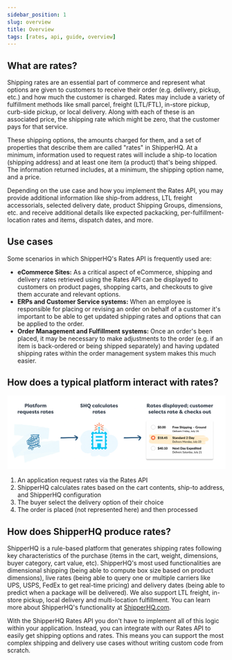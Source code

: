 ```yaml
---
sidebar_position: 1
slug: overview
title: Overview
tags: [rates, api, guide, overview]
---
```


## What are rates?

Shipping rates are an essential part of commerce and represent what options are given to customers to receive their order (e.g. delivery, pickup, etc.) and how much the customer is charged. Rates may include a variety of fulfillment methods like small parcel, freight (LTL/FTL), in-store pickup, curb-side pickup, or local delivery. Along with each of these is an associated price, the shipping rate which might be zero, that the customer pays for that service.

These shipping options, the amounts charged for them, and a set of properties that describe them are called "rates" in ShipperHQ. At a minimum, information used to request rates will include a ship-to location (shipping address) and at least one item (a product) that's being shipped. The information returned includes, at a minimum, the shipping option name, and a price.

Depending on the use case and how you implement the Rates API, you may provide additional information like ship-from address, LTL freight accessorials, selected delivery date, product Shipping Groups, dimensions, etc. and receive additional details like expected packacking, per-fulfillment-location rates and items, dispatch dates, and more.

## Use cases
Some scenarios in which ShipperHQ's Rates API is frequently used are:
* **eCommerce Sites:** As a critical aspect of eCommerce, shipping and delivery rates retrieved using the Rates API can be displayed to customers on product pages, shopping carts, and checkouts to give them accurate and relevant options.
* **ERPs and Customer Service systems:** When an employee is responsible for placing or revising an order on behalf of a customer it's important to be able to get updated shipping rates and options that can be applied to the order.
* **Order Management and Fulfillment systems:** Once an order's been placed, it may be necessary to make adjustments to the order (e.g. if an item is back-ordered or being shipped separately) and having updated shipping rates within the order management system makes this much easier.

## How does a typical platform interact with rates?

![Rates API Overview](./rate-high-level-overview.png)

1. An application request rates via the Rates API
2. ShipperHQ calculates rates based on the cart contents, ship-to address, and ShipperHQ configuration
3. The buyer select the delivery option of their choice
4. The order is placed (not represented here) and then processed

## How does ShipperHQ produce rates?

ShipperHQ is a rule-based platform that generates shipping rates following key characteristics of the purchase (items in the cart, weight, dimensions, buyer category, cart value, etc). ShipperHQ's most used functionalities are dimensional shipping (being able to compute box size based on product dimensions), live rates (being able to query one or multiple carriers like UPS, USPS, FedEx to get real-time pricing) and delivery dates (being able to predict when a package will be delivered). We also support LTL freight, in-store pickup, local delivery and multi-location fulfillment. You can learn more about ShipperHQ's functionality at [ShipperHQ.com](https://shipperhq.com/).

With the ShipperHQ Rates API you don't have to implement all of this logic within your application. Instead, you can integrate with our Rates API to easily get shipping options and rates. This means you can support the most complex shipping and delivery use cases without writing custom code from scratch.
